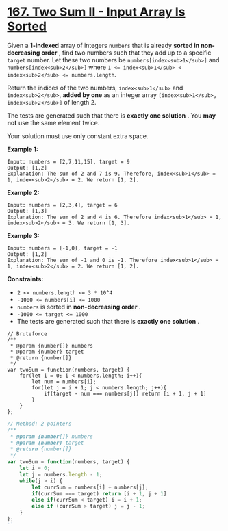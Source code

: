 # [167. Two Sum II - Input Array Is Sorted](https://leetcode.com/problems/two-sum-ii-input-array-is-sorted/description/)

Given a **1-indexed**  array of integers `numbers` that is already **sorted in non-decreasing order** , find two numbers such that they add up to a specific `target` number. Let these two numbers be `numbers[index<sub>1</sub>]` and `numbers[index<sub>2</sub>]` where `1 <= index<sub>1</sub> < index<sub>2</sub> <= numbers.length`.

Return the indices of the two numbers, `index<sub>1</sub>` and `index<sub>2</sub>`, **added by one**  as an integer array `[index<sub>1</sub>, index<sub>2</sub>]` of length 2.

The tests are generated such that there is **exactly one solution** . You **may not**  use the same element twice.

Your solution must use only constant extra space.

**Example 1:**

```
Input: numbers = [2,7,11,15], target = 9
Output: [1,2]
Explanation: The sum of 2 and 7 is 9. Therefore, index<sub>1</sub> = 1, index<sub>2</sub> = 2. We return [1, 2].
```

**Example 2:**

```
Input: numbers = [2,3,4], target = 6
Output: [1,3]
Explanation: The sum of 2 and 4 is 6. Therefore index<sub>1</sub> = 1, index<sub>2</sub> = 3. We return [1, 3].
```

**Example 3:**

```
Input: numbers = [-1,0], target = -1
Output: [1,2]
Explanation: The sum of -1 and 0 is -1. Therefore index<sub>1</sub> = 1, index<sub>2</sub> = 2. We return [1, 2].
```

**Constraints:**

- `2 <= numbers.length <= 3 * 10^4`
- `-1000 <= numbers[i] <= 1000`
- `numbers` is sorted in **non-decreasing order** .
- `-1000 <= target <= 1000`
- The tests are generated such that there is **exactly one solution** .


```
// Bruteforce
/**
 * @param {number[]} numbers
 * @param {number} target
 * @return {number[]}
 */
var twoSum = function(numbers, target) {
    for(let i = 0; i < numbers.length; i++){
        let num = numbers[i];
        for(let j = i + 1; j < numbers.length; j++){
            if(target - num === numbers[j]) return [i + 1, j + 1]
        }
    }
};
```

```js
// Method: 2 pointers
/**
 * @param {number[]} numbers
 * @param {number} target
 * @return {number[]}
 */
var twoSum = function(numbers, target) {
    let i = 0;
    let j = numbers.length - 1;
    while(j > i) {
        let currSum = numbers[i] + numbers[j];
        if(currSum === target) return [i + 1, j + 1]
        else if(currSum < target) i = i + 1;
        else if (currSum > target) j = j - 1;
    }
};
``
